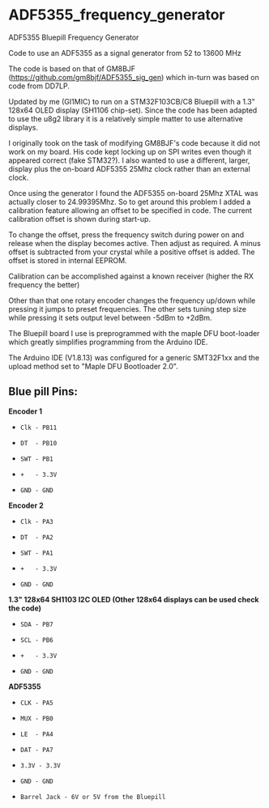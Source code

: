 # ADF5355_frequency_generator

ADF5355 Bluepill Frequency Generator

Code to use an ADF5355 as a signal generator from 52 to 13600 MHz

The code is based on that of GM8BJF (https://github.com/gm8bjf/ADF5355_sig_gen) which in-turn was based on code from DD7LP.

Updated by me (GI1MIC) to run on a STM32F103CB/C8 Bluepill with a 1.3" 128x64 OLED display (SH1106 chip-set). Since the code
has been adapted to use the u8g2 library it is a relatively simple matter to use alternative displays. 

I originally took on the task of modifying GM8BJF's code because it did not work on my board. His code kept locking up on SPI writes even though it appeared correct (fake STM32?). I also wanted to use a different, larger,  display plus the on-board ADF5355 25Mhz clock rather than an external clock.

Once using the generator I found the ADF5355 on-board 25Mhz XTAL was actually closer to 24.99395Mhz. So to get around this problem I added a calibration feature allowing an offset to be specified in code. The current calibration offset is shown during start-up.

To change the offset, press the frequency switch during power on and release when the display becomes active. Then adjust as required. A minus offset is subtracted from your crystal while a positive offset is added. The offset is stored in internal EEPROM.


Calibration can be accomplished  against a known receiver (higher the RX frequency the better)

Other than that one rotary encoder changes the frequency up/down while pressing it jumps to preset frequencies. The other sets tuning step size while pressing it sets output level between -5dBm to +2dBm.

The Bluepill board I use is preprogrammed with the maple DFU boot-loader which greatly simplifies programming from the Arduino IDE.

The Arduino IDE (V1.8.13) was configured for a generic SMT32F1xx and the upload method set to "Maple DFU Bootloader 2.0".

## Blue pill Pins:
**Encoder 1**

-     Clk - PB11 
-     DT  - PB10
-     SWT - PB1
-     +   - 3.3V
-     GND - GND

**Encoder 2**
-     Clk - PA3
-     DT  - PA2
-     SWT - PA1
-     +   - 3.3V
-     GND - GND

**1.3" 128x64 SH1103 I2C OLED (Other 128x64 displays can be used check the code)**
-     SDA - PB7
-     SCL - PB6
-     +   - 3.3V
-     GND - GND
    
**ADF5355**
-     CLK - PA5
-     MUX - PB0
-     LE  - PA4
-     DAT - PA7
-     3.3V - 3.3V
-     GND - GND
-     Barrel Jack - 6V or 5V from the Bluepill




